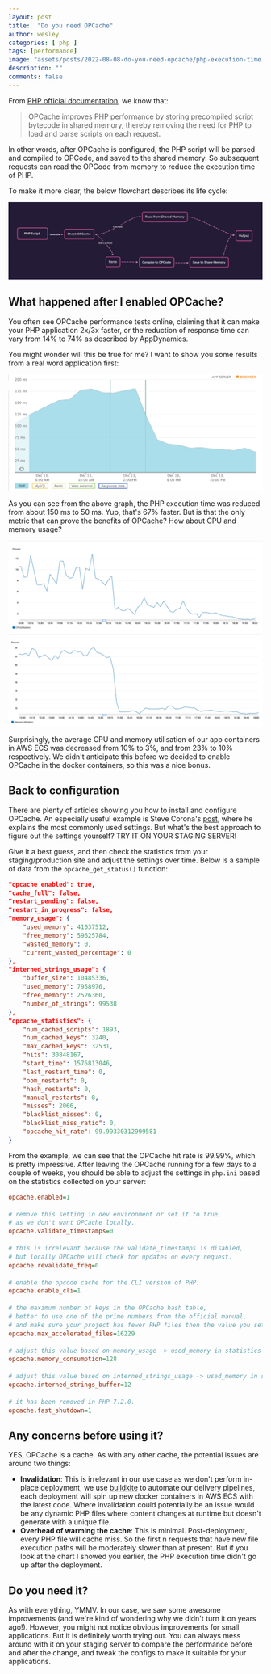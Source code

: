 ```yaml
---
layout: post
title:  "Do you need OPCache"
author: wesley
categories: [ php ]
tags: [performance]
image: "assets/posts/2022-08-08-do-you-need-opcache/php-execution-time.png"
description: ""
comments: false
---
```


From [PHP official documentation](https://www.php.net/manual/en/book.opcache.php), we know that:

> OPCache improves PHP performance by storing precompiled script bytecode in shared memory, thereby removing the need for PHP to load and parse scripts on each request.

In other words, after OPCache is configured, the PHP script will be parsed and compiled to OPCode, and saved to the shared memory. So subsequent requests can read the OPCode from memory to reduce the execution time of PHP.

To make it more clear, the below flowchart describes its life cycle:

![OPcache Life Cycle](/assets/posts/2022-08-08-do-you-need-opcache/opcache-life-cycle.png)

## What happened after I enabled OPCache?
You often see OPCache performance tests online, claiming that it can make your PHP application 2x/3x faster, or the reduction of response time can vary from 14% to 74% as described by AppDynamics.

You might wonder will this be true for me? I want to show you some results from a real word application first:

![PHP Execution Time](/assets/posts/2022-08-08-do-you-need-opcache/php-execution-time.png)

As you can see from the above graph, the PHP execution time was reduced from about 150 ms to 50 ms. Yup, that's 67% faster. But is that the only metric that can prove the benefits of OPCache? How about CPU and memory usage?

![CPU Utilisation](/assets/posts/2022-08-08-do-you-need-opcache/cpu-utilisation.png)
![Memory Utilisation](/assets/posts/2022-08-08-do-you-need-opcache/memory-utilisation.png)

Surprisingly, the average CPU and memory utilisation of our app containers in AWS ECS was decreased from 10% to 3%, and from 23% to 10% respectively. We didn't anticipate this before we decided to enable OPCache in the docker containers, so this was a nice bonus.

## Back to configuration
There are plenty of articles showing you how to install and configure OPCache. An especially useful example is Steve Corona's [post](https://www.scalingphpbook.com/blog/2014/02/14/best-zend-opcache-settings.html), where he explains the most commonly used settings. But what's the best approach to figure out the settings yourself? TRY IT ON YOUR STAGING SERVER!

Give it a best guess, and then check the statistics from your staging/production site and adjust the settings over time. Below is a sample of data from the `opcache_get_status()` function:

```json
"opcache_enabled": true,
"cache_full": false,
"restart_pending": false,
"restart_in_progress": false,
"memory_usage": {
    "used_memory": 41037512,
    "free_memory": 59625784,
    "wasted_memory": 0,
    "current_wasted_percentage": 0
},
"interned_strings_usage": {
    "buffer_size": 10485336,
    "used_memory": 7958976,
    "free_memory": 2526360,
    "number_of_strings": 99538
},
"opcache_statistics": {
    "num_cached_scripts": 1893,
    "num_cached_keys": 3240,
    "max_cached_keys": 32531,
    "hits": 30848167,
    "start_time": 1576813046,
    "last_restart_time": 0,
    "oom_restarts": 0,
    "hash_restarts": 0,
    "manual_restarts": 0,
    "misses": 2066,
    "blacklist_misses": 0,
    "blacklist_miss_ratio": 0,
    "opcache_hit_rate": 99.99330312999581
}
```

From the example, we can see that the OPCache hit rate is 99.99%, which is pretty impressive. After leaving the OPCache running for a few days to a couple of weeks, you should be able to adjust the settings in `php.ini` based on the statistics collected on your server:

```ini
opcache.enabled=1

# remove this setting in dev environment or set it to true,
# as we don't want OPCache locally.
opcache.validate_timestamps=0

# this is irrelevant because the validate_timestamps is disabled,
# but locally OPCache will check for updates on every request.
opcache.revalidate_freq=0

# enable the opcode cache for the CLI version of PHP.
opcache.enable_cli=1

# the maximum number of keys in the OPCache hash table,
# better to use one of the prime numbers from the official manual,
# and make sure your project has fewer PHP files then the value you set here.
opcache.max_accelerated_files=16229

# adjust this value based on memory_usage -> used_memory in statistics
opcache.memory_consumption=128

# adjust this value based on interned_strings_usage -> used_memory in statistics
opcache.interned_strings_buffer=12

# it has been removed in PHP 7.2.0.
opcache.fast_shutdown=1
```

## Any concerns before using it?
YES, OPCache is a cache. As with any other cache, the potential issues are around two things:

* **Invalidation**: This is irrelevant in our use case as we don't perform in-place deployment, we use [buildkite](https://buildkite.com/) to automate our delivery pipelines, each deployment will spin up new docker containers in AWS ECS with the latest code. Where invalidation could potentially be an issue would be any dynamic PHP files where content changes at runtime but doesn't generate with a unique file.
* **Overhead of warming the cache**: This is minimal. Post-deployment, every PHP file will cache miss. So the first n requests that have new file execution paths will be moderately slower than at present. But if you look at the chart I showed you earlier, the PHP execution time didn't go up after the deployment.

## Do you need it?
As with everything, YMMV. In our case, we saw some awesome improvements (and we're kind of wondering why we didn't turn it on years ago!). However, you might not notice obvious improvements for small applications. But it is definitely worth trying out. You can always mess around with it on your staging server to compare the performance before and after the change, and tweak the configs to make it suitable for your applications.

